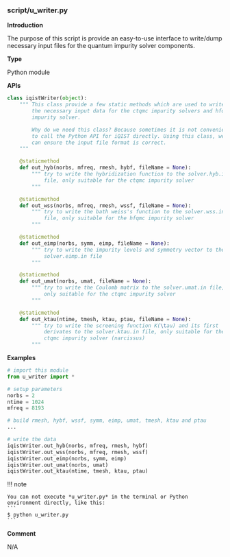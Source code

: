 ### script/u_writer.py

**Introduction**

The purpose of this script is provide an easy-to-use interface to write/dump necessary input files for the quantum impurity solver components.

**Type**

Python module

**APIs**

```python
class iqistWriter(object):
    """ This class provide a few static methods which are used to write
        the necessary input data for the ctqmc impurity solvers and hfqmc
        impurity solver.

        Why do we need this class? Because sometimes it is not convenient
        to call the Python API for iQIST directly. Using this class, we
        can ensure the input file format is correct.
    """

    @staticmethod
    def out_hyb(norbs, mfreq, rmesh, hybf, fileName = None):
        """ try to write the hybridization function to the solver.hyb.in
            file, only suitable for the ctqmc impurity solver
        """

    @staticmethod
    def out_wss(norbs, mfreq, rmesh, wssf, fileName = None):
        """ try to write the bath weiss's function to the solver.wss.in
            file, only suitable for the hfqmc impurity solver
        """

    @staticmethod
    def out_eimp(norbs, symm, eimp, fileName = None):
        """ try to write the impurity levels and symmetry vector to the
            solver.eimp.in file
        """

    @staticmethod
    def out_umat(norbs, umat, fileName = None):
        """ try to write the Coulomb matrix to the solver.umat.in file,
            only suitable for the ctqmc impurity solver
        """

    @staticmethod
    def out_ktau(ntime, tmesh, ktau, ptau, fileName = None):
        """ try to write the screening function K(\tau) and its first
            derivates to the solver.ktau.in file, only suitable for the
            ctqmc impurity solver (narcissus)
        """
```

**Examples**

```python
# import this module
from u_writer import *

# setup parameters
norbs = 2
ntime = 1024
mfreq = 8193

# build rmesh, hybf, wssf, symm, eimp, umat, tmesh, ktau and ptau
...

# write the data
iqistWriter.out_hyb(norbs, mfreq, rmesh, hybf)
iqistWriter.out_wss(norbs, mfreq, rmesh, wssf)
iqistWriter.out_eimp(norbs, symm, eimp)
iqistWriter.out_umat(norbs, umat)
iqistWriter.out_ktau(ntime, tmesh, ktau, ptau)
```

!!! note

    You can not execute *u_writer.py* in the terminal or Python environment directly, like this:
    ```
    $ python u_writer.py
    ```

**Comment**

N/A